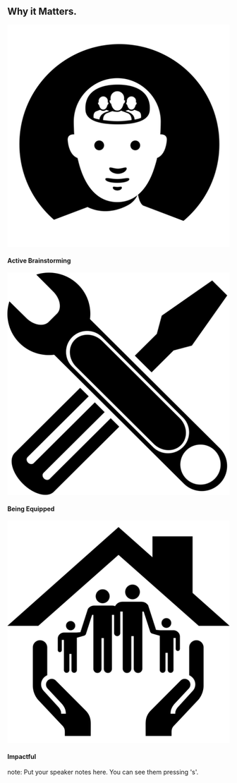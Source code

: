 ##  Why it Matters.

<div class="gridThree">
	<div>
		<img src="images/icon_31793.png" alt="">
		<h4>Active Brainstorming</h4>
	</div>
	<div>
		<img src="images/icon_4684.png" alt="">
		<h4>Being Equipped</h4>
	</div>
	<div>
		<img src="images/icon_6443.png" alt="">
		<h4>Impactful</h4>
	</div>
</div> 
note:
    Put your speaker notes here.
    You can see them pressing 's'.
